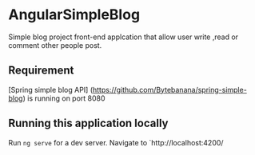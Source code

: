 # AngularSimpleBlog

Simple blog project front-end applcation that allow user write ,read or comment other people post.

## Requirement
[Spring simple blog API] (https://github.com/Bytebanana/spring-simple-blog) is running on port 8080


## Running this application locally

Run `ng serve` for a dev server. Navigate to `http://localhost:4200/
